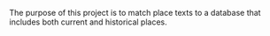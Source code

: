The purpose of this project is to match place texts to a database that includes both current and historical places.
